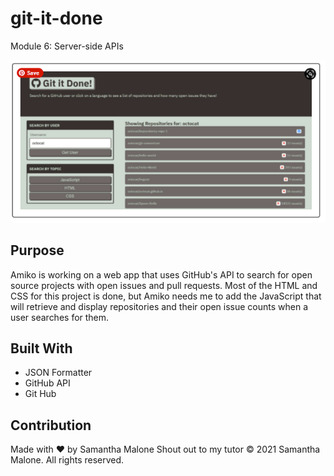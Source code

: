 # git-it-done
Module 6: Server-side APIs

![Image of Git-It-Done Home](screenshot.png)


## Purpose
Amiko is working on a web app that uses GitHub's API to search for open source projects with open issues and pull requests. Most of the HTML and CSS for this project is done, but Amiko needs me to add the JavaScript that will retrieve and display repositories and their open issue counts when a user searches for them.

## Built With
* JSON Formatter
* GitHub API
* Git Hub

## Contribution
Made with ❤️ by Samantha Malone
Shout out to my tutor
© 2021 Samantha Malone. All rights reserved.
